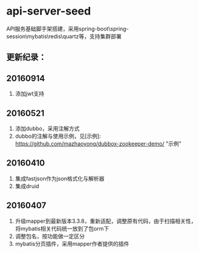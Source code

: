 # api-server-seed
API服务基础脚手架搭建，采用spring-boot\spring-session\mybatis\redis\quartz等，支持集群部署



## 更新纪录：

20160914
---------------
1. 添加jwt支持


20160521
---------------
1. 添加dubbo，采用注解方式
2. dubbo的注解与使用示例，见[示例]: https://github.com/mazhaoyong/dubbox-zookeeper-demo/ "示例"


20160410
--------
1. 集成fastjson作为json格式化与解析器
2. 集成druid


20160407
--------
1. 升级mapper到最新版本3.3.8，重新适配，调整原有代码，由于扫描相关性，将mybatis相关代码统一放到了包orm下
2. 调整包名，按功能做一定区分
3. mybatis分页插件，采用mapper作者提供的插件
